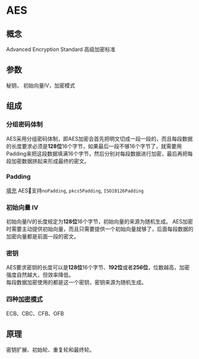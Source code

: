 # AES

## 概念
Advanced Encryption Standard 高级加密标准

## 参数
秘钥， 初始向量IV，加密模式

## 组成
### 分组密码体制
AES采用分组密码体制，即AES加密会首先把明文切成一段一段的，而且每段数据的长度要求必须是**128位**16个字节，如果最后一段不够16个字节了，就需要用Padding来把这段数据填满16个字节，然后分别对每段数据进行加密，最后再把每段加密数据拼起来形成最终的密文。

### Padding
[填充](cryptPadding.md) AES支持`noPadding`, `pkcs5Padding`, `ISO10126Padding`

### 初始向量 IV 
初始向量IV的长度规定为**128位**16个字节，初始向量的来源为随机生成。
AES加密时需要主动提供初始向量，而且只需要提供一个初始向量就够了，后面每段数据的加密向量都是前面一段的密文。  

### 密钥
AES要求密钥的长度可以是**128位**16个字节、**192位**或者**256位**，位数越高，加密强度自然越大，但效率降低。  
每段数据加密使用的都是这一个密钥，密钥来源为随机生成。

### 四种[加密模式](cryptMode.md)
ECB、CBC、CFB、OFB

## 原理
密钥扩展、初始轮、重复轮和最终轮。

